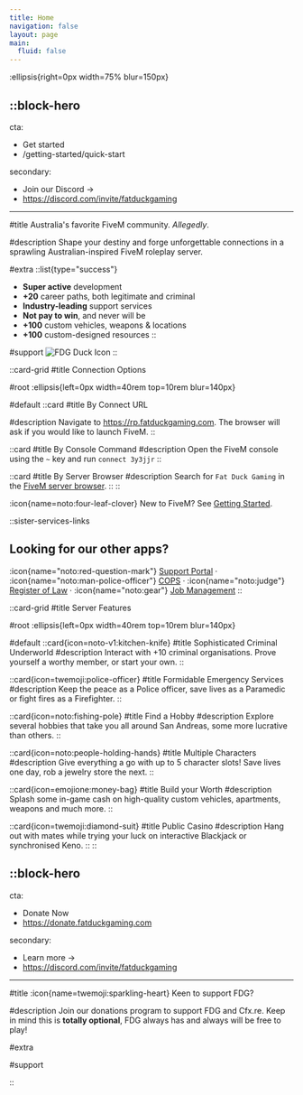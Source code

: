 ```yaml
---
title: Home
navigation: false
layout: page
main:
  fluid: false
---
```


:ellipsis{right=0px width=75% blur=150px}

::block-hero
---
cta:

- Get started
- /getting-started/quick-start

secondary:

- Join our Discord →
-  https://discord.com/invite/fatduckgaming

---

#title
Australia's favorite FiveM community. *Allegedly*.

#description
Shape your destiny and forge unforgettable connections in a sprawling Australian-inspired FiveM roleplay server.

#extra
  ::list{type="success"}
  - **Super active** development
  - **+20** career paths, both legitimate and criminal
  - **Industry-leading** support services
  - **Not pay to win**, and never will be
  - **+100** custom vehicles, weapons & locations
  - **+100** custom-designed resources
  ::

#support
  ![FDG Duck Icon](https://www.fatduckgaming.com/uploads/monthly_2022_05/fdg-logo.png.ba48be3a2f38483a46d4b506f0fed3dd.png)
::


::card-grid
#title
Connection Options

#root
:ellipsis{left=0px width=40rem top=10rem blur=140px}

#default
  ::card
  #title
  By Connect URL

  #description
  Navigate to https://rp.fatduckgaming.com. The browser will ask if you would like to launch FiveM.
  ::

  ::card
  #title
  By Console Command
  #description
  Open the FiveM console using the `~` key and run `connect 3y3jjr` 
  ::

  ::card
  #title
  By Server Browser
  #description
  Search for `Fat Duck Gaming` in the [FiveM server browser](https://servers.fivem.net/).
  ::
::

:icon{name=noto:four-leaf-clover} New to FiveM? See [Getting Started](/getting-started).

::sister-services-links

  ## Looking for our other apps?

 :icon{name="noto:red-question-mark"} [Support Portal](https://support.fatduckgaming.com) · :icon{name="noto:man-police-officer"} [COPS](https://cops.fatduckgaming.com) · :icon{name="noto:judge"} [Register of Law](https://laws.fatduckgaming.com) · :icon{name="noto:gear"} [Job Management](https://jobs.fatduckgaming.com)
::

::card-grid
#title
Server Features

#root
:ellipsis{left=0px width=40rem top=10rem blur=140px}

#default
  ::card{icon=noto-v1:kitchen-knife}
  #title
  Sophisticated Criminal Underworld
  #description
  Interact with +10 criminal organisations. Prove yourself a worthy member, or start your own.
  ::

  ::card{icon=twemoji:police-officer}
  #title
  Formidable Emergency Services
  #description
  Keep the peace as a Police officer, save lives as a Paramedic or fight fires as a Firefighter.
  ::

  ::card{icon=noto:fishing-pole}
  #title
  Find a Hobby
  #description
  Explore several hobbies that take you all around San Andreas, some more lucrative than others.
  ::

  ::card{icon=noto:people-holding-hands}
  #title
  Multiple Characters
  #description
  Give everything a go with up to 5 character slots! Save lives one day, rob a jewelry store the next.
  ::

  ::card{icon=emojione:money-bag}
  #title
  Build your Worth
  #description
  Splash some in-game cash on high-quality custom vehicles, apartments, weapons and much more.
  ::

  ::card{icon=twemoji:diamond-suit}
  #title
  Public Casino
  #description
  Hang out with mates while trying your luck on interactive Blackjack or synchronised Keno.
  ::
::

::block-hero
---
cta:

- Donate Now
- https://donate.fatduckgaming.com

secondary:

- Learn more →
-  https://discord.com/invite/fatduckgaming

---

#title
:icon{name=twemoji:sparkling-heart} Keen to support FDG? 

#description
Join our donations program to support FDG and Cfx.re. Keep in mind this is **totally optional**, FDG always has and always will be free to play!

#extra


#support

::